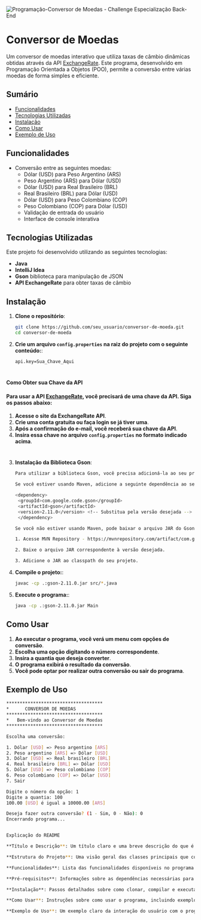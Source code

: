 
![Programação-Conversor de Moedas - Challenge Especialização Back-End](https://github.com/user-attachments/assets/33deb8af-629e-47e1-96da-6db3bcbc91bf)

# Conversor de Moedas

Um conversor de moedas interativo que utiliza taxas de câmbio dinâmicas obtidas através da API [ExchangeRate](https://www.exchangerate-api.com). Este programa, desenvolvido em Programação Orientada a Objetos (POO), permite a conversão entre várias moedas de forma simples e eficiente.

## Sumário

- [Funcionalidades](#funcionalidades)
- [Tecnologias Utilizadas](#tecnologias-utilizadas)
- [Instalação](#instalação)
- [Como Usar](#como-usar)
- [Exemplo de Uso](#exemplo-de-uso)
## Funcionalidades

- Conversão entre as seguintes moedas:
  - Dólar (USD) para Peso Argentino (ARS)
  - Peso Argentino (ARS) para Dólar (USD)
  - Dólar (USD) para Real Brasileiro (BRL)
  - Real Brasileiro (BRL) para Dólar (USD)
  - Dólar (USD) para Peso Colombiano (COP)
  - Peso Colombiano (COP) para Dólar (USD)
  - Validação de entrada do usuário
  - Interface de console interativa

## Tecnologias Utilizadas

Este projeto foi desenvolvido utilizando as seguintes tecnologias:

- **Java**
- **IntelliJ Idea** 
- **Gson** biblioteca para manipulação de JSON
- **API ExchangeRate** para obter taxas de câmbio

## Instalação

1. **Clone o repositório**:
   ```bash
   git clone https://github.com/seu_usuario/conversor-de-moeda.git
   cd conversor-de-moeda
2. **Crie um arquivo `config.properties` na raiz do projeto com o seguinte conteúdo:**:
   ```bash
   api.key=Sua_Chave_Aqui
 #
 #### Como Obter sua Chave da API
  #### Para usar a API [ExchangeRate](https://www.exchangerate-api.com), você precisará de uma chave da API. Siga os passos abaixo:
  1. **Acesse o site da ExchangeRate API**.
  2. **Crie uma conta gratuita ou faça login se já tiver uma**.
  3. **Após a confirmação do e-mail, você receberá sua chave da API**.   
  4. **Insira essa chave no arquivo `config.properties` no formato indicado acima**. 
#
3. **Instalação da Biblioteca Gson**:
   ```bash
   Para utilizar a biblioteca Gson, você precisa adicioná-la ao seu projeto Java. Existem duas maneiras principais de fazer isso:

   Se você estiver usando Maven, adicione a seguinte dependência ao seu arquivo pom.xml:

   <dependency>
    <groupId>com.google.code.gson</groupId>
    <artifactId>gson</artifactId>
    <version>2.11.0</version> <!-- Substitua pela versão desejada -->
    </dependency>

   Se você não estiver usando Maven, pode baixar o arquivo JAR do Gson diretamente do MVN Repository:

   1. Acesse MVN Repository - https://mvnrepository.com/artifact/com.google.code.gson/gson

   2. Baixe o arquivo JAR correspondente à versão desejada. 

   3. Adicione o JAR ao classpath do seu projeto.

3. **Compile o projeto:**:
   ```bash
   javac -cp .:gson-2.11.0.jar src/*.java   
4. **Execute o programa:**:
   ```bash
   java -cp .:gson-2.11.0.jar Main   
## Como Usar

1. **Ao executar o programa, você verá um menu com opções de conversão**.
2. **Escolha uma opção digitando o número correspondente**.
3. **Insira a quantia que deseja converter**.   
4. **O programa exibirá o resultado da conversão**.
5. **Você pode optar por realizar outra conversão ou sair do programa**.

## Exemplo de Uso
```bash
************************************
*      CONVERSOR DE MOEDAS         
************************************
*   Bem-vindo ao Conversor de Moedas   
************************************

Escolha uma conversão:

1. Dólar [USD] => Peso argentino [ARS]
2. Peso argentino [ARS] => Dólar [USD]
3. Dólar [USD] => Real brasileiro [BRL]
4. Real brasileiro [BRL] => Dólar [USD]
5. Dólar [USD] => Peso colombiano [COP]
6. Peso colombiano [COP] => Dólar [USD]
7. Sair

Digite o número da opção: 1
Digite a quantia: 100
100.00 [USD] é igual a 10000.00 [ARS]

Deseja fazer outra conversão? (1 - Sim, 0 - Não): 0
Encerrando programa...


Explicação do README

**Título e Descrição**: Um título claro e uma breve descrição do que é o projeto.

**Estrutura do Projeto**: Uma visão geral das classes principais que compõem o sistema.

**Funcionalidades**: Lista das funcionalidades disponíveis no programa.

**Pré-requisitos**: Informações sobre as dependências necessárias para executar o projeto.

**Instalação**: Passos detalhados sobre como clonar, compilar e executar o projeto.

**Como Usar**: Instruções sobre como usar o programa, incluindo exemplos práticos.

**Exemplo de Uso**: Um exemplo claro da interação do usuário com o programa.
